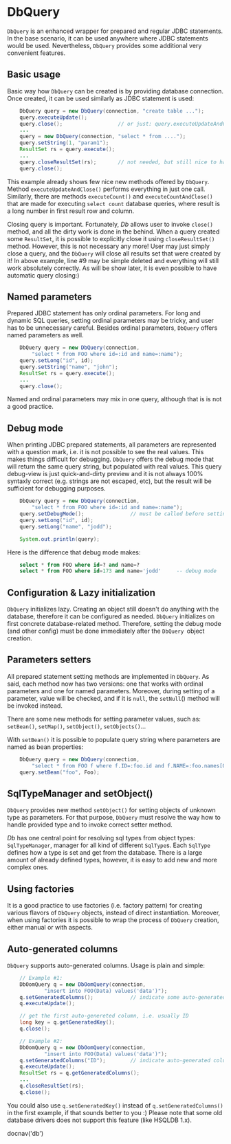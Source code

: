 # DbQuery

`DbQuery` is an enhanced wrapper for prepared and regular JDBC
statements. In the base scenario, it can be used anywhere where JDBC
statements would be used. Nevertheless, `DbQuery` provides some
additional very convenient features.

## Basic usage

Basic way how `DbQuery` can be created is by providing database
connection. Once created, it can be used similarly as JDBC statement is
used:

~~~~~ java
    DbQuery query = new DbQuery(connection, "create table ...");
    query.executeUpdate();
    query.close();                  // or just: query.executeUpdateAndClose();
    ...
    query = new DbQuery(connection, "select * from ....");
    query.setString(1, "param1");
    ResultSet rs = query.execute();
    ...
    query.closeResultSet(rs);       // not needed, but still nice to have
    query.close();
~~~~~

This example already shows few nice new methods offered by `DbQuery`.
Method `executeUpdateAndClose()` performs everything in just one call.
Similarly, there are methods `executeCount()` and
`executeCountAndClose()` that are made for executing `select count`
database queries, where result is a long number in first
result row and column.

Closing query is important. Fortunately, *Db* allows user to invoke
`close()` method, and all the dirty work is done in the behind. When a
query created some `ResultSet`, it is possible to explicitly close it
using `closeResultSet()` method. However, this is not necessary any
more! User may just simply close a query, and the `DbQuery` will close
all results set that were created by it! In above example, line #9 may
be simple deleted and everything will still work absolutely correctly. As
will be show later, it is even possible to have automatic query
closing:)

## Named parameters

Prepared JDBC statement has only ordinal parameters. For long and
dynamic SQL queries, setting ordinal parameters may be tricky, and user
has to be unnecessary careful. Besides ordinal parameters, `DbQuery`
offers named parameters as well.

~~~~~ java
    DbQuery query = new DbQuery(connection,
        "select * from FOO where id=:id and name=:name");
    query.setLong("id", id);
    query.setString("name", "john");
    ResultSet rs = query.execute();
    ...
    query.close();
~~~~~

Named and ordinal parameters may mix in one query, although that is is
not a good practice.

## Debug mode

When printing JDBC prepared statements, all parameters are represented
with a question mark, i.e. it is not possible to see the real values.
This makes things difficult for debugging. `DbQuery` offers the debug
mode that will return the same query string, but populated with real
values. This query debug-view is just quick-and-dirty preview and it is
not always 100% syntaxly correct (e.g. strings are not escaped, etc),
but the result will be sufficient for debugging purposes.

~~~~~ java
    DbQuery query = new DbQuery(connection,
        "select * from FOO where id=:id and name=:name");
    query.setDebugMode();               // must be called before setting parameters
    query.setLong("id", id);
    query.setLong("name", "jodd");

    System.out.println(query);
~~~~~

Here is the difference that debug mode makes:

~~~~~ sql
    select * from FOO where id=? and name=?
    select * from FOO where id=173 and name='jodd'     -- debug mode
~~~~~

## Configuration & Lazy initialization

`DbQuery` initializes lazy. Creating an object still doesn\'t do
anything with the database, therefore it can be configured as needed.
`DbQuery` initializes on first concrete database-related method.
Therefore, setting the debug mode (and other config) must be done
immediately after the `DbQuery `object creation.

## Parameters setters

All prepared statement setting methods are implemented in `DbQuery`. As
said, each method now has two versions: one that works with ordinal
parameters and one for named parameters. Moreover, during setting of a
parameter, value will be checked, and if it is `null`, the `setNull`()
method will be invoked instead.

There are some new methods for setting parameter values, such as:
`setBean()`, `setMap()`, `setObject()`, `setObjects()`...

With `setBean()` it is possible to populate query string where
parameters are named as bean properties:

~~~~~ java
    DbQuery query = new DbQuery(connection,
        "select * from FOO f where f.ID=:foo.id and f.NAME=:foo.names[0]");
    query.setBean("foo", Foo);
~~~~~

## SqlTypeManager and setObject()

`DbQuery` provides new method `setObject()` for setting objects of
unknown type as parameters. For that purpose, `DbQuery` must resolve the
way how to handle provided type and to invoke correct setter method.

*Db* has one central point for resolving sql types from object types:
`SqlTypeManager`, manager for all kind of different `SqlType`s. Each
`SqlType` defines how a type is set and get from the database. There is
a large amount of already defined types, however, it is easy to add new
and more complex ones.

## Using factories

It is a good practice to use factories (i.e. factory pattern) for
creating various flavors of `DbQuery` objects, instead of direct
instantiation. Moreover, when using factories it is possible to wrap the
process of `DbQuery` creation, either manual or with aspects.

## Auto-generated columns

`DbQuery` supports auto-generated columns. Usage is plain and simple:

~~~~~ java
    // Example #1:
    DbOomQuery q = new DbOomQuery(connection,
            "insert into FOO(Data) values('data')");
    q.setGeneratedColumns();            // indicate some auto-generated columns
    q.executeUpdate();

    // get the first auto-genereted column, i.e. usually ID
    long key = q.getGeneratedKey();
    q.close();
~~~~~

~~~~~ java
    // Example #2:
    DbOomQuery q = new DbOomQuery(connection,
            "insert into FOO(Data) values('data')");
    q.setGeneratedColumns("ID");        // indicate auto-generated column
    q.executeUpdate();
    ResultSet rs = q.getGeneratedColumns();
    ...
    q.closeResultSet(rs);
    q.close();
~~~~~

You could also use `q.setGeneratedKey()` instead of
`q.setGeneratedColumns()` in the first example, if that sounds better to
you :) Please note that some old database drivers does not support this
feature (like HSQLDB 1.x).

<js>docnav('db')</js>
